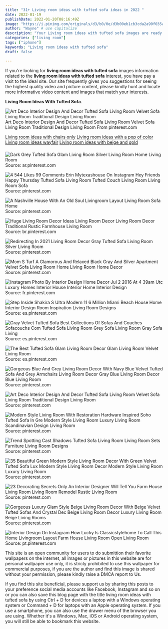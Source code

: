 ```yaml
---
title: "31+ Living room ideas with tufted sofa ideas in 2022 "
date: 2022-01-19
publishDate: 2022-01-20T08:16:49Z
image: "https://i.pinimg.com/originals/d3/b0/0e/d3b00eb1cb3cda2a90f035ac4b41feaa.jpg"
author: "Wayne" # use capitalize
description: "Your Living room ideas with tufted sofa images are ready in this website. Living room ideas with tufted sofa are a topic that is being searched for and liked by netizens now. You can Get the Living room ideas with tufted sofa files here. Download all royalty-free photos and vectors."
categories: ["living room"]
tags: ["iphone"]
keywords: "Living room ideas with tufted sofa"
draft: false

---
```


If you're looking for **living room ideas with tufted sofa** images information related to the **living room ideas with tufted sofa** interest, you have pay a visit to the ideal  site.  Our site frequently  gives you  suggestions  for seeing  the highest  quality video and picture  content, please kindly hunt and locate more informative video content and images  that match your interests.

**Living Room Ideas With Tufted Sofa**. 

![Art Deco Interior Design And Decor Tufted Sofa Living Room Velvet Sofa Living Room Traditional Design Living Room](https://i.pinimg.com/originals/fa/99/49/fa99491df8c25fd57e88701b329e759c.jpg "Art Deco Interior Design And Decor Tufted Sofa Living Room Velvet Sofa Living Room Traditional Design Living Room")
Art Deco Interior Design And Decor Tufted Sofa Living Room Velvet Sofa Living Room Traditional Design Living Room From pinterest.com

[Living room ideas with chairs only](/living-room-ideas-with-chairs-only/)
[Living room ideas with a pop of color](/living-room-ideas-with-a-pop-of-color/)
[Living room ideas wayfair](/living-room-ideas-wayfair/)
[Living room ideas with beige and gold](/living-room-ideas-with-beige-and-gold/)



### 

 


![Dark Grey Tufted Sofa Glam Living Room Silver Living Room Home Living Room](https://i.pinimg.com/originals/f0/38/02/f03802f8be806e69ff2911d4d484879b.jpg "Dark Grey Tufted Sofa Glam Living Room Silver Living Room Home Living Room")
Source: ar.pinterest.com

 

![4 544 Likes 99 Comments Erin Mytexashouse On Instagram Hey Friends Happy Thursday Tufted Sofa Living Room Tufted Couch Living Room Living Room Sofa](https://i.pinimg.com/originals/97/18/ee/9718ee24ad84b9b8ff04102dfc7f1371.jpg "4 544 Likes 99 Comments Erin Mytexashouse On Instagram Hey Friends Happy Thursday Tufted Sofa Living Room Tufted Couch Living Room Living Room Sofa")
Source: pinterest.com

 

![A Nashville House With An Old Soul Livingroom Layout Living Room Sofa Home](https://i.pinimg.com/originals/33/38/85/333885e7434e39b1bd7a6aab81420211.png "A Nashville House With An Old Soul Livingroom Layout Living Room Sofa Home")
Source: pinterest.com

 

![Huge Living Room Decor Ideas Living Room Decor Living Room Decor Traditional Rustic Farmhouse Living Room](https://i.pinimg.com/originals/72/2a/7a/722a7abab4281ace7de4778ad5e5e845.jpg "Huge Living Room Decor Ideas Living Room Decor Living Room Decor Traditional Rustic Farmhouse Living Room")
Source: br.pinterest.com

 

![Redirecting In 2021 Living Room Decor Gray Tufted Sofa Living Room Silver Living Room](https://i.pinimg.com/564x/a2/bb/1e/a2bb1e9427701b36e6ddf2b8bd3a56c2.jpg "Redirecting In 2021 Living Room Decor Gray Tufted Sofa Living Room Silver Living Room")
Source: pinterest.com

 

![Mom S Turf A Glamorous And Relaxed Black Gray And Silver Apartment Velvet Sofa Living Room Home Living Room Home Decor](https://i.pinimg.com/originals/3a/0d/45/3a0d456506b019eb029f32fea3730282.jpg "Mom S Turf A Glamorous And Relaxed Black Gray And Silver Apartment Velvet Sofa Living Room Home Living Room Home Decor")
Source: pinterest.com

 

![Instagram Photo By Interior Design Home Decor Jul 2 2016 At 4 39am Utc Luxury Homes Interior House Interior Home Interior Design](https://i.pinimg.com/originals/ab/86/39/ab8639e2f1cf76ae10ca3bffadc66eee.jpg "Instagram Photo By Interior Design Home Decor Jul 2 2016 At 4 39am Utc Luxury Homes Interior House Interior Home Interior Design")
Source: fr.pinterest.com

 

![Step Inside Shakira S Ultra Modern 11 6 Million Miami Beach House Home Interior Design Room Inspiration Living Room Designs](https://i.pinimg.com/originals/57/2f/6a/572f6a4e58cbccc46350d042b82bf8f5.png "Step Inside Shakira S Ultra Modern 11 6 Million Miami Beach House Home Interior Design Room Inspiration Living Room Designs")
Source: es.pinterest.com

 

![Gray Velvet Tufted Sofa Best Collections Of Sofas And Couches Sofacouchs Com Tufted Sofa Living Room Grey Sofa Living Room Gray Sofa Living](https://i.pinimg.com/originals/36/88/aa/3688aa550f79d74ad567e31c9d0154d7.jpg "Gray Velvet Tufted Sofa Best Collections Of Sofas And Couches Sofacouchs Com Tufted Sofa Living Room Grey Sofa Living Room Gray Sofa Living")
Source: es.pinterest.com

 

![The Best Tufted Sofa Glam Living Room Decor Glam Living Room Velvet Living Room](https://i.pinimg.com/736x/6d/a7/89/6da78949884ed9e8fa8c7879eacdc646.jpg "The Best Tufted Sofa Glam Living Room Decor Glam Living Room Velvet Living Room")
Source: es.pinterest.com

 

![Gorgeous Blue And Grey Living Room Decor With Navy Blue Velvet Tufted Sofa And Grey Armchairs Living Room Decor Gray Blue Living Room Decor Blue Living Room](https://i.pinimg.com/originals/6c/ac/99/6cac99b070d6661367645e063074507e.png "Gorgeous Blue And Grey Living Room Decor With Navy Blue Velvet Tufted Sofa And Grey Armchairs Living Room Decor Gray Blue Living Room Decor Blue Living Room")
Source: pinterest.com

 

![Art Deco Interior Design And Decor Tufted Sofa Living Room Velvet Sofa Living Room Traditional Design Living Room](https://i.pinimg.com/originals/fa/99/49/fa99491df8c25fd57e88701b329e759c.jpg "Art Deco Interior Design And Decor Tufted Sofa Living Room Velvet Sofa Living Room Traditional Design Living Room")
Source: pinterest.com

 

![Modern Style Living Room With Restoration Hardware Inspired Soho Tufted Sofa In Gre Modern Style Living Room Luxury Living Room Scandinavian Design Living Room](https://i.pinimg.com/originals/91/b0/28/91b028fd9eaaf8b23faaa51cab70d62b.jpg "Modern Style Living Room With Restoration Hardware Inspired Soho Tufted Sofa In Gre Modern Style Living Room Luxury Living Room Scandinavian Design Living Room")
Source: pinterest.com

 

![Trend Spotting Cast Shadows Tufted Sofa Living Room Living Room Sets Furniture Living Room Designs](https://i.pinimg.com/originals/3a/8f/c8/3a8fc80e05ebe3153f1a9a282516f9e1.jpg "Trend Spotting Cast Shadows Tufted Sofa Living Room Living Room Sets Furniture Living Room Designs")
Source: pinterest.com

 

![35 Beautiful Green Modern Style Living Room Decor With Green Velvet Tufted Sofa Lux Modern Style Living Room Decor Modern Style Living Room Luxury Living Room](https://i.pinimg.com/originals/4b/f2/41/4bf2410b2637ecd4e3c59f19854ea0c7.png "35 Beautiful Green Modern Style Living Room Decor With Green Velvet Tufted Sofa Lux Modern Style Living Room Decor Modern Style Living Room Luxury Living Room")
Source: pinterest.com

 

![23 Decorating Secrets Only An Interior Designer Will Tell You Farm House Living Room Living Room Remodel Rustic Living Room](https://i.pinimg.com/736x/6c/e4/11/6ce411ac3e76a4f12cd2c85c965328d8--industrial-living-rooms-industrial-lamps.jpg "23 Decorating Secrets Only An Interior Designer Will Tell You Farm House Living Room Living Room Remodel Rustic Living Room")
Source: pinterest.com

 

![Gorgeous Luxury Glam Style Beige Living Room Decor With Beige Velvet Tufted Sofas And Crystal Dec Beige Living Room Decor Luxury Living Room Beige Living Rooms](https://i.pinimg.com/originals/e2/f9/7d/e2f97d452130e0069f49779aec901406.png "Gorgeous Luxury Glam Style Beige Living Room Decor With Beige Velvet Tufted Sofas And Crystal Dec Beige Living Room Decor Luxury Living Room Beige Living Rooms")
Source: pinterest.com

 

![Interior Design On Instagram How Lucky Is Classicstylehome To Call This Home Livingroom Layout Farm House Living Room Open Living Room](https://i.pinimg.com/originals/d3/b0/0e/d3b00eb1cb3cda2a90f035ac4b41feaa.jpg "Interior Design On Instagram How Lucky Is Classicstylehome To Call This Home Livingroom Layout Farm House Living Room Open Living Room")
Source: pt.pinterest.com

 

This site is an open community for users to do submittion their favorite wallpapers on the internet, all images or pictures in this website are for personal wallpaper use only, it is stricly prohibited to use this wallpaper for commercial purposes, if you are the author and find this image is shared without your permission, please kindly raise a DMCA report to Us.

If you find this site beneficial, please support us by sharing this posts to your preference social media accounts like Facebook, Instagram and so on or you can also save this blog page with the title living room ideas with tufted sofa by using Ctrl + D for devices a laptop with a Windows operating system or Command + D for laptops with an Apple operating system. If you use a smartphone, you can also use the drawer menu of the browser you are using. Whether it's a Windows, Mac, iOS or Android operating system, you will still be able to bookmark this website.
